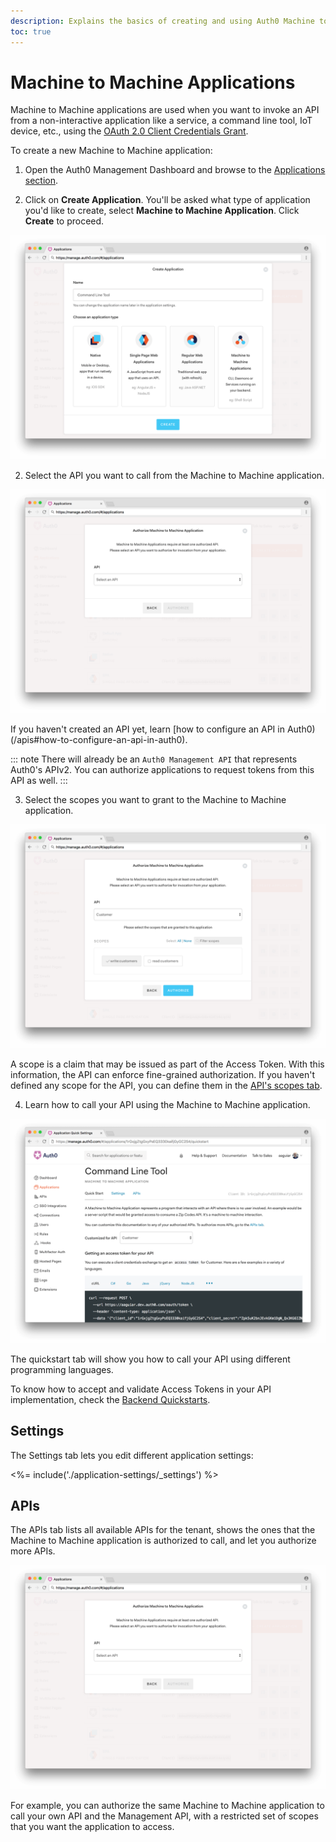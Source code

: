 ```yaml
---
description: Explains the basics of creating and using Auth0 Machine to Machine applications.
toc: true
---
```

# Machine to Machine Applications

Machine to Machine applications are used when you want to invoke an API from a non-interactive application like a service, a command line tool, IoT device, etc., using the [OAuth 2.0 Client Credentials Grant](/api-auth/grant/client-credentials).

To create a new Machine to Machine application:

1. Open the Auth0 Management Dashboard and browse to the [Applications section](${manage_url}/#/applications).

2. Click on **Create Application**. You'll be asked what type of application you'd like to create, select **Machine to Machine Application**. Click **Create** to proceed.

![Create an Application](/media/articles/applications/m2m-create.png)

2. Select the API you want to call from the Machine to Machine application. 

![Select an API](/media/articles/applications/m2m-select-api.png)

If you haven't created an API yet, learn [how to configure an API in Auth0)(/apis#how-to-configure-an-api-in-auth0).

::: note
There will already be an `Auth0 Management API` that represents Auth0's APIv2. You can authorize applications to request tokens from this API as well.
:::

3. Select the scopes you want to grant to the Machine to Machine application. 

![Select Scopes](/media/articles/applications/m2m-select-scopes.png)

A scope is a claim that may be issued as part of the Access Token. With this information, the API can enforce fine-grained authorization. If you haven't defined any scope for the API, you can define them in the [API's scopes tab](/scopes/current#define-scopes-using-the-dashboard).

4. Learn how to call your API using the Machine to Machine application.

![Select Scopes](/media/articles/applications/m2m-quickstart.png)

The quickstart tab will show you how to call your API using different programming languages. 

To know how to accept and validate Access Tokens in your API implementation, check the [Backend Quickstarts](/quickstart/backend).

## Settings

The Settings tab lets you edit different application settings:

<%= include('./application-settings/_settings') %>

## APIs

The APIs tab lists all available APIs for the tenant, shows the ones that the Machine to Machine application is authorized to call, and let you authorize more APIs.

![Select Scopes](/media/articles/applications/m2m-select-api.png)

For example, you can authorize the same Machine to Machine application to call your own API and the Management API, with a restricted set of scopes that you want the application to access.
